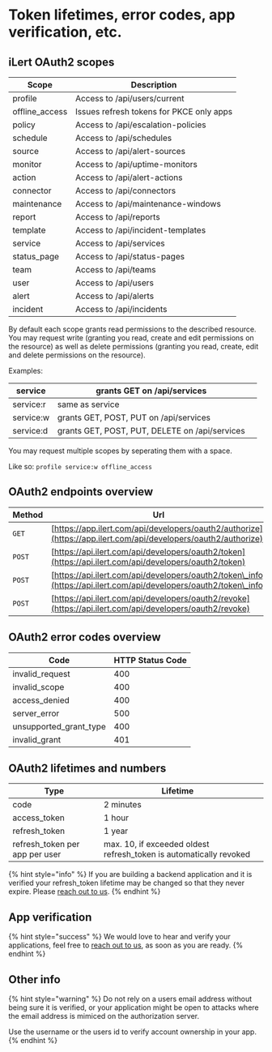 # Token lifetimes, error codes, app verification, etc.

## iLert OAuth2 scopes



| Scope           | Description                              |
| --------------- | ---------------------------------------- |
| profile         | Access to /api/users/current             |
| offline\_access | Issues refresh tokens for PKCE only apps |
| policy          | Access to /api/escalation-policies       |
| schedule        | Access to /api/schedules                 |
| source          | Access to /api/alert-sources             |
| monitor         | Access to /api/uptime-monitors           |
| action          | Access to /api/alert-actions             |
| connector       | Access to /api/connectors                |
| maintenance     | Access to /api/maintenance-windows       |
| report          | Access to /api/reports                   |
| template        | Access to /api/incident-templates        |
| service         | Access to /api/services                  |
| status\_page    | Access to /api/status-pages              |
| team            | Access to /api/teams                     |
| user            | Access to /api/users                     |
| alert           | Access to /api/alerts                    |
| incident        | Access to /api/incidents                 |

By default each scope grants read permissions to the described resource.\
You may request write (granting you read, create and edit permissions on the resource) as well as delete permissions (granting you read, create, edit and delete permissions on the resource).

Examples:

| service   | grants GET on /api/services                    |   |
| --------- | ---------------------------------------------- | - |
| service:r | same as service                                |   |
| service:w | grants GET, POST, PUT on /api/services         |   |
| service:d | grants GET, POST, PUT, DELETE on /api/services |   |

You may request multiple scopes by seperating them with a space.

Like so: `profile service:w offline_access`

## OAuth2 endpoints overview



| Method | Url                                                                                                                |
| ------ | ------------------------------------------------------------------------------------------------------------------ |
| `GET`  | [https://app.ilert.com/api/developers/oauth2/authorize](https://app.ilert.com/api/developers/oauth2/authorize)     |
| `POST` | [https://api.ilert.com/api/developers/oauth2/token](https://api.ilert.com/api/developers/oauth2/token)             |
| `POST` | [https://api.ilert.com/api/developers/oauth2/token\_info](https://api.ilert.com/api/developers/oauth2/token\_info) |
| `POST` | [https://api.ilert.com/api/developers/oauth2/revoke](https://api.ilert.com/api/developers/oauth2/revoke)           |

## OAuth2 error codes overview



| Code                     | HTTP Status Code |
| ------------------------ | ---------------- |
| invalid\_request         | 400              |
| invalid\_scope           | 400              |
| access\_denied           | 400              |
| server\_error            | 500              |
| unsupported\_grant\_type | 400              |
| invalid\_grant           | 401              |

## OAuth2 lifetimes and numbers



| Type                            | Lifetime                                                            |   |
| ------------------------------- | ------------------------------------------------------------------- | - |
| code                            | 2 minutes                                                           |   |
| access\_token                   | 1 hour                                                              |   |
| refresh\_token                  | 1 year                                                              |   |
| refresh\_token per app per user | max. 10, if exceeded oldest refresh\_token is automatically revoked |   |

{% hint style="info" %}
If you are building a backend application and it is verified your refresh\_token lifetime may be changed so that they never expire. Please [reach out to us](../../contact.md).
{% endhint %}

## App verification

{% hint style="success" %}
We would love to hear and verify your applications, feel free to [reach out to us](../../contact.md), as soon as you are ready.
{% endhint %}

## Other info

{% hint style="warning" %}
Do not rely on a users email address without being sure it is verified, or your application might be open to attacks where the email address is mimiced on the authorization server.

Use the username or the users id to verify account ownership in your app.
{% endhint %}


